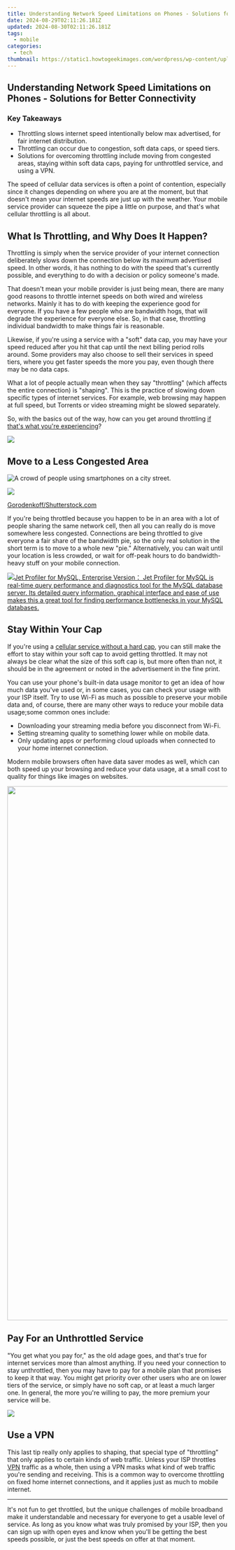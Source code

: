 ```yaml
---
title: Understanding Network Speed Limitations on Phones - Solutions for Better Connectivity
date: 2024-08-29T02:11:26.181Z
updated: 2024-08-30T02:11:26.181Z
tags:
  - mobile
categories:
  - tech
thumbnail: https://static1.howtogeekimages.com/wordpress/wp-content/uploads/2024/06/phone-with-a-snail-crawling-on-the-screen.jpg
---
```


## Understanding Network Speed Limitations on Phones - Solutions for Better Connectivity

### Key Takeaways

* Throttling slows internet speed intentionally below max advertised, for fair internet distribution.
* Throttling can occur due to congestion, soft data caps, or speed tiers.
* Solutions for overcoming throttling include moving from congested areas, staying within soft data caps, paying for unthrottled service, and using a VPN.

 The speed of cellular data services is often a point of contention, especially since it changes depending on where you are at the moment, but that doesn't mean your internet speeds are just up with the weather. Your mobile service provider can squeeze the pipe a little on purpose, and that's what cellular throttling is all about.

##  What Is Throttling, and Why Does It Happen?

 Throttling is simply when the service provider of your internet connection deliberately slows down the connection below its maximum advertised speed. In other words, it has nothing to do with the speed that's currently possible, and everything to do with a decision or policy someone's made.

 That doesn't mean your mobile provider is just being mean, there are many good reasons to throttle internet speeds on both wired and wireless networks. Mainly it has to do with keeping the experience good for everyone. If you have a few people who are bandwidth hogs, that will degrade the experience for everyone else. So, in that case, throttling individual bandwidth to make things fair is reasonable.

 Likewise, if you're using a service with a "soft" data cap, you may have your speed reduced after you hit that cap until the next billing period rolls around. Some providers may also choose to sell their services in speed tiers, where you get faster speeds the more you pay, even though there may be no data caps.

 What a lot of people actually mean when they say "throttling" (which affects the entire connection) is "shaping". This is the practice of slowing down specific types of internet services. For example, web browsing may happen at full speed, but Torrents or video streaming might be slowed separately.

 So, with the basics out of the way, how can you get around throttling [if that's what you're experiencing](https://ios-unlock.techidaily.com/in-2024-3-ways-to-unlock-apple-iphone-14-without-passcode-or-face-id-by-drfone-ios/)?

<!-- affiliate ads begin -->
<a href="https://secure.2checkout.com/order/checkout.php?PRODS=3851691&QTY=1&AFFILIATE=108875&CART=1"><img src="http://www.aiseesoft.com/avangate/30p/banner.jpg" border="0"></a>
<!-- affiliate ads end -->
##  Move to a Less Congested Area

![A crowd of people using smartphones on a city street.](https://static1.howtogeekimages.com/wordpress/wp-content/uploads/2022/02/shutterstock_1707947209.jpg) 

<!-- affiliate ads begin -->
<a href="https://secure.2checkout.com/order/checkout.php?PRODS=33729450&QTY=1&AFFILIATE=108875&CART=1"><img src="https://secure.avangate.com/images/merchant/7f687767ccf20fcea1c9dc4a5adc2326/Digisigner_banner_728_x_90_color_version.png" border="0"></a>
<!-- affiliate ads end -->
[Gorodenkoff/Shutterstock.com](https://www.shutterstock.com/image-photo/beautiful-businesswoman-black-coat-using-smartphone-1707947209)

 If you're being throttled because you happen to be in an area with a lot of people sharing the same network cell, then all you can really do is move somewhere less congested. Connections are being throttled to give everyone a fair share of the bandwidth pie, so the only real solution in the short term is to move to a whole new "pie." Alternatively, you can wait until your location is less crowded, or wait for off-peak hours to do bandwidth-heavy stuff on your mobile connection.

<!-- affiliate ads begin -->
<a href="https://secure.2checkout.com/order/checkout.php?PRODS=4576829&QTY=1&AFFILIATE=108875&CART=1"><img src="https://secure.avangate.com/images/merchant/9e740b84bb48a64dde25061566299467/products/copy_1_jp_box_big.png" border="0">Jet Profiler for MySQL, Enterprise Version： Jet Profiler for MySQL is real-time query performance and diagnostics tool for the MySQL database server. Its detailed query information, graphical interface and ease of use makes this a great tool for finding performance bottlenecks in your MySQL databases. </a>
<!-- affiliate ads end -->
##  Stay Within Your Cap

 If you're using a [cellular service without a hard cap](https://unlock-android.techidaily.com/in-2024-how-to-unlock-honor-magic-v2-phone-pattern-lock-without-factory-reset-by-drfone-android/), you can still make the effort to stay within your soft cap to avoid getting throttled. It may not always be clear what the size of this soft cap is, but more often than not, it should be in the agreement or noted in the advertisement in the fine print.

 You can use your phone's built-in data usage monitor to get an idea of how much data you've used or, in some cases, you can check your usage with your ISP itself. Try to use Wi-Fi as much as possible to preserve your mobile data and, of course, there are many other ways to reduce your mobile data usage;some common ones include:

* Downloading your streaming media before you disconnect from Wi-Fi.
* Setting streaming quality to something lower while on mobile data.
* Only updating apps or performing cloud uploads when connected to your home internet connection.

 Modern mobile browsers often have data saver modes as well, which can both speed up your browsing and reduce your data usage, at a small cost to quality for things like images on websites.

<!-- affiliate ads begin -->
<a href="https://vapordna.pxf.io/c/5597632/1496243/17238" target="_top" id="1496243"><img src="//a.impactradius-go.com/display-ad/17238-1496243" border="0" alt="" width="1000" height="1221"/></a><img height="0" width="0" src="https://imp.pxf.io/i/5597632/1496243/17238" style="position:absolute;visibility:hidden;" border="0" />
<!-- affiliate ads end -->
##  Pay For an Unthrottled Service

 "You get what you pay for," as the old adage goes, and that's true for internet services more than almost anything. If you need your connection to stay unthrottled, then you may have to pay for a mobile plan that promises to keep it that way. You might get priority over other users who are on lower tiers of the service, or simply have no soft cap, or at least a much larger one. In general, the more you're willing to pay, the more premium your service will be.

<!-- affiliate ads begin -->
<a href="https://secure.2checkout.com/order/checkout.php?PRODS=35038891&QTY=1&AFFILIATE=108875&CART=1"><img src="https://www.dupinout.com/wp-content/uploads/2021/12/DupInOut-New-Duplicate-Scan-Tab.png" border="0"></a>
<!-- affiliate ads end -->
##  Use a VPN

 This last tip really only applies to shaping, that special type of "throttling" that only applies to certain kinds of web traffic. Unless your ISP throttles [VPN](https://some-techniques.techidaily.com/updated-ffmpeg-audioscape-maintaining-original-audio-formats/) traffic as a whole, then using a VPN masks what kind of web traffic you're sending and receiving. This is a common way to overcome throttling on fixed home internet connections, and it applies just as much to mobile internet.

---

 It's not fun to get throttled, but the unique challenges of mobile broadband make it understandable and necessary for everyone to get a usable level of service. As long as you know what was truly promised by your ISP, then you can sign up with open eyes and know when you'll be getting the best speeds possible, or just the best speeds on offer at that moment.

<ins class="adsbygoogle"
     style="display:block"
     data-ad-format="autorelaxed"
     data-ad-client="ca-pub-7571918770474297"
     data-ad-slot="1223367746"></ins>



<ins class="adsbygoogle"
     style="display:block"
     data-ad-client="ca-pub-7571918770474297"
     data-ad-slot="8358498916"
     data-ad-format="auto"
     data-full-width-responsive="true"></ins>


